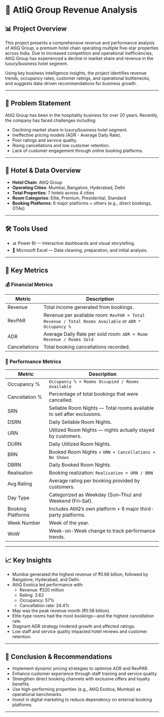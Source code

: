 # 🏨 AtliQ Group Revenue Analysis

## 📊 Project Overview

This project presents a comprehensive revenue and performance analysis of AtliQ Group, a premium hotel chain operating multiple five-star properties across India. Due to increased competition and operational inefficiencies, AtliQ Group has experienced a decline in market share and revenue in the luxury/business hotel segment.

Using key business intelligence insights, the project identifies revenue trends, occupancy rates, customer ratings, and operational bottlenecks, and suggests data-driven recommendations for business growth.

---

## 🧩 Problem Statement

AtliQ Group has been in the hospitality business for over 20 years. Recently, the company has faced challenges including:

- Declining market share in luxury/business hotel segment.
- Ineffective pricing models (ADR - Average Daily Rate).
- Poor ratings and service quality.
- Rising cancellations and low customer retention.
- Lack of customer engagement through online booking platforms.

---

## 🏨 Hotel & Data Overview

- **Hotel Chain**: AtliQ Group  
- **Operating Cities**: Mumbai, Bangalore, Hyderabad, Delhi  
- **Total Properties**: 7 hotels across 4 cities  
- **Room Categories**: Elite, Premium, Presidential, Standard  
- **Booking Platforms**: 6 major platforms + others (e.g., direct bookings, OTAs)

---

## 🛠️ Tools Used

- 📊 Power BI — Interactive dashboards and visual storytelling.
- 📑 Microsoft Excel — Data cleaning, preparation, and initial analysis.

---

## 📌 Key Metrics

### 💰 Financial Metrics

| Metric         | Description |
|----------------|-------------|
| Revenue        | Total income generated from bookings. |
| RevPAR         | Revenue per available room: `RevPAR = Total Revenue / Total Rooms Available` or `ADR * Occupancy %` |
| ADR            | Average Daily Rate per sold room: `ADR = Room Revenue / Rooms Sold` |
| Cancellations  | Total booking cancellations recorded. |

### 🚪 Performance Metrics

| Metric         | Description |
|----------------|-------------|
| Occupancy %    | `Occupancy % = Rooms Occupied / Rooms Available` |
| Cancellation % | Percentage of total bookings that were cancelled. |
| SRN            | Sellable Room Nights — Total rooms available to sell after exclusions. |
| DSRN           | Daily Sellable Room Nights. |
| URN            | Utilized Room Nights — nights actually stayed by customers. |
| DURN           | Daily Utilized Room Nights. |
| BRN            | Booked Room Nights = `URN + Cancellations + No Shows` |
| DBRN           | Daily Booked Room Nights. |
| Realisation    | Booking realization: `Realisation = URN / BRN` |
| Avg Rating     | Average rating per booking provided by customers. |
| Day Type       | Categorized as Weekday (Sun–Thu) and Weekend (Fri–Sat). |
| Booking Platforms | Includes AtliQ’s own platform + 6 major third-party platforms. |
| Week Number    | Week of the year. |
| WoW            | Week-on-Week change to track performance trends. |

---

## 📈 Key Insights

- Mumbai generated the highest revenue of ₹0.66 billion, followed by Bangalore, Hyderabad, and Delhi.
- AtliQ Exotica led performance with:
  - Revenue: ₹320 million
  - Rating: 3.62
  - Occupancy: 57%
  - Cancellation rate: 24.4%
- May was the peak revenue month (₹0.58 billion).
- Elite-type rooms had the most bookings—and the highest cancellation rate.
- Stagnant ADR strategy hindered growth and affected ratings.
- Low staff and service quality impacted hotel reviews and customer retention.

---

## 🧠 Conclusion & Recommendations

- Implement dynamic pricing strategies to optimize ADR and RevPAR.
- Enhance customer experience through staff training and service quality.
- Strengthen direct booking channels with exclusive offers and loyalty benefits.
- Use high-performing properties (e.g., AtliQ Exotica, Mumbai) as operational benchmarks.
- Invest in digital marketing to reduce dependency on external booking platforms.

---





